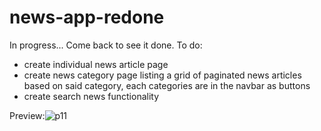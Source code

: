 # news-app-redone
In progress... Come back to see it done.
To do: 
- create individual news article page
- create news category page listing a grid of paginated news articles based on said category, each categories are in the navbar as buttons
- create search news functionality

Preview:![p11](https://github.com/whatthefoobar/news-app-redone/assets/69626975/37c40a58-a727-499d-bd1d-f7cc4607a96e)







